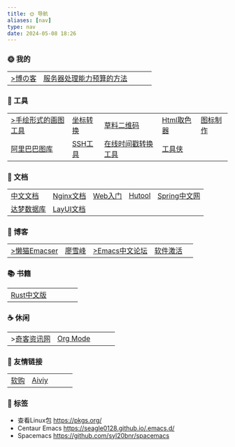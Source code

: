 ```yaml
---
title: 🌞 导航
aliases: [nav]
type: nav
date: 2024-05-08 18:26
---
```

    
### 🌞 我的

|       |       |       |       |       |
|-------|-------|-------|-------|-------|
| [>博の客](https://kylinBachelor.github.io) | [服务器处理能力预算的方法](https://www.cnblogs.com/ngd-mzl/p/16903919.html) |  |  |  |


### 🔨 工具

|       |       |       |       |       |
|-------|-------|-------|-------|-------|
| [>手绘形式的画图工具](https://excalidraw.com/) | [坐标转换](https://tool.lu/coordinate/) | [草料二维码](https://cli.im/) | [Html取色器](https://m.runoob.com/tags/html-colorpicker.html) | [图标制作](https://www.bitbug.net/) |
| [阿里巴巴图库](https://www.iconfont.cn/) | [SSH工具](https://mobaxterm.mobatek.net/download.html) | [在线时间戳转换工具](https://www.beijing-time.org/shijianchuo/) | [工具侠](http://tool.6zkx.com/Tools/Certificate/CertNumMakeUp) |       |


### 📑 文档
|       |       |       |       |       |
|-------|-------|-------|-------|-------|
| [中文文档](https://cntofu.com/) | [Nginx文档](https://blog.redis.com.cn/doc/) | [Web入门](https://developer.mozilla.org/zh-CN/docs/Learn/Getting_started_with_the_web) | [Hutool](https://www.hutool.cn/) | [Spring中文网](https://springdoc.cn/) |
| [达梦数据库](https://eco.dameng.com/document/dm/zh-cn/faq/) | [LayUI文档](https://lln.kim/layui/doc/) |  |  |       |

### 🍺 博客

|       |       |       |       |       |
|-------|-------|-------|-------|-------|
| [>懒猫Emacser](https://manateelazycat.github.io/) | [廖雪峰](https://www.liaoxuefeng.com/) | [>Emacs中文论坛](https://emacs-china.org/) | [软件激活](https://www.exception.site/) |  |


### 📚 书籍
|       |       |       |       |       |
|-------|-------|-------|-------|-------|
| [Rust中文版](https://rust.bootcss.com/)  |  |  |  |  |


### ☕️ 休闲
|       |       |       |       |       |
|-------|-------|-------|-------|-------|
| >[奇客资讯网](https://www.solidot.org/)  | [Org Mode](https://blog.csdn.net/u010994434/article/details/113647518) |  |  |  |
### 🧲 友情链接
|       |       |       |       |       |
|-------|-------|-------|-------|-------|
| [软购](https://apsgo.com/store/product/windows-11?id=703) | [Aiviy](https://www.aiviy.com/item/workstations) |  |  |  |

### 🔖 标签

- 查看Linux包    https://pkgs.org/
- Centaur Emacs  https://seagle0128.github.io/.emacs.d/
- Spacemacs     https://github.com/syl20bnr/spacemacs
